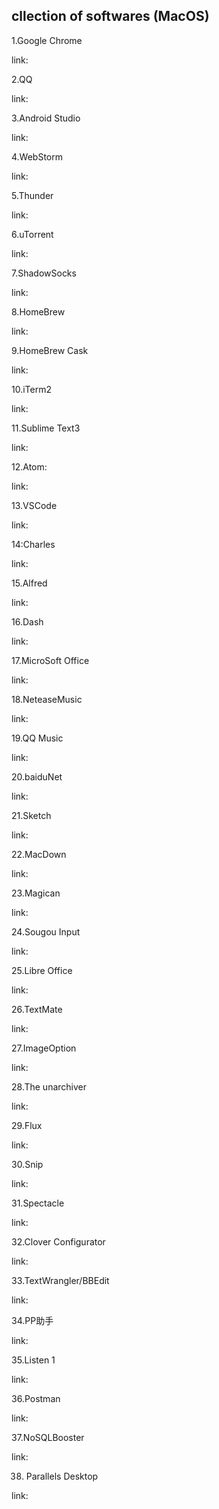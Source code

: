 cllection of softwares (MacOS)
---

1.Google Chrome

link:

2.QQ

link:

3.Android Studio

link:

4.WebStorm

link:

5.Thunder

link:

6.uTorrent

link:

7.ShadowSocks

link:

8.HomeBrew

link:

9.HomeBrew Cask

link:

10.iTerm2

link:

11.Sublime Text3

link:

12.Atom:

link:

13.VSCode

link:

14:Charles

link:

15.Alfred

link:

16.Dash

link:

17.MicroSoft Office

link:

18.NeteaseMusic

link:

19.QQ Music

link:

20.baiduNet

link:

21.Sketch

link:

22.MacDown

link:

23.Magican

link:

24.Sougou Input

link:

25.Libre Office

link:

26.TextMate

link:

27.ImageOption

link:

28.The unarchiver

link:

29.Flux

link:

30.Snip

link:

31.Spectacle

link:

32.Clover Configurator

link:

33.TextWrangler/BBEdit

link:

34.PP助手

link:

35.Listen 1

link:

36.Postman

link:

37.NoSQLBooster

link:

38. Parallels Desktop

link:

